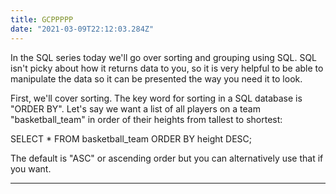 ```yaml
---
title: GCPPPPP
date: "2021-03-09T22:12:03.284Z"
---
```


In the SQL series today we'll go over sorting and grouping using SQL. SQL isn't picky about how it returns data to you, so it is very helpful to be able to manipulate the data so it can be presented the way you need it to look.

First, we'll cover sorting. The key word for sorting in a SQL database is "ORDER BY". Let's say we want a list of all players on a team "basketball_team" in order of their heights from tallest to shortest:

SELECT * FROM basketball_team ORDER BY height DESC;

The default is "ASC" or ascending order but you can alternatively use that if you want.


------------------------------------------------------

